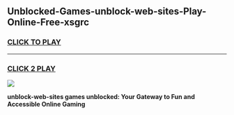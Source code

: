 
## Unblocked-Games-unblock-web-sites-Play-Online-Free-xsgrc
<h3>
<a href="https://premium76.site?title=unblock-web-sites&ref=26A">CLICK TO PLAY</a></h3>
<hr>

<h3>
<a href="https://premium76.site?title=unblock-web-sites&ref=26A">CLICK 2 PLAY</a>
  
</h3>

<a href="https://premium76.site?title=unblock-web-sites&ref=26A"><img src="https://clearcache.store/games.png"></a>


**unblock-web-sites games unblocked: Your Gateway to Fun and Accessible Online Gaming**
